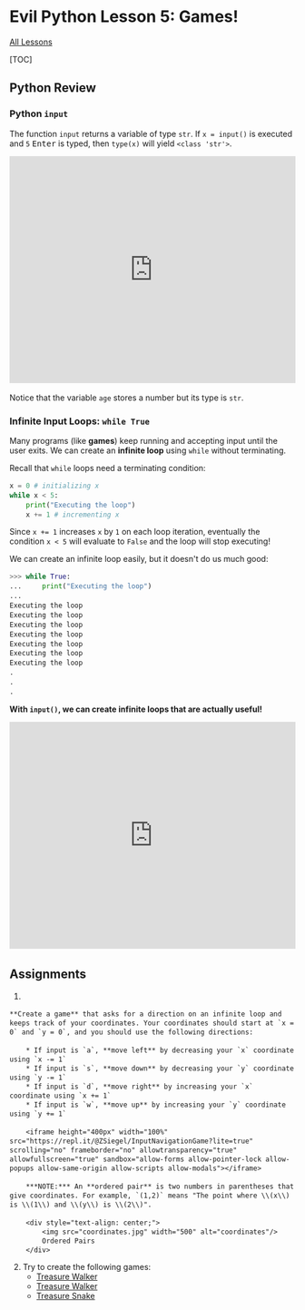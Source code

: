 # Evil Python Lesson 5: Games!

[All Lessons](https://zsiegel92.github.io/evilpython/)

[TOC]


## Python Review

### Python `input`

The function `input` returns a variable of type `str`. If `x = input()` is executed and `5` <kbd>Enter</kbd> is typed, then `type(x)` will yield `<class 'str'>`.

<iframe height="400px" width="100%" src="https://repl.it/@ZSiegel/Input2?lite=true" scrolling="no" frameborder="no" allowtransparency="true" allowfullscreen="true" sandbox="allow-forms allow-pointer-lock allow-popups allow-same-origin allow-scripts allow-modals"></iframe>

Notice that the variable `age` stores a number but its type is `str`.

### Infinite Input Loops: `while True`

Many programs (like **games**) keep running and accepting input until the user exits. We can create an **infinite loop** using `while` without terminating.

Recall that `while` loops need a terminating condition:
```python
x = 0 # initializing x
while x < 5:
	print("Executing the loop")
	x += 1 # incrementing x
```

Since `x += 1` increases `x` by `1` on each loop iteration, eventually the condition `x < 5` will evaluate to `False` and the loop will stop executing!

We can create an infinite loop easily, but it doesn't do us much good:

```python
>>> while True:
...     print("Executing the loop")
...
Executing the loop
Executing the loop
Executing the loop
Executing the loop
Executing the loop
Executing the loop
Executing the loop
.
.
.
```

**With `input()`, we can create infinite loops that are actually useful!**

<iframe height="400px" width="100%" src="https://repl.it/@ZSiegel/Inputinfiniteloop?lite=true" scrolling="no" frameborder="no" allowtransparency="true" allowfullscreen="true" sandbox="allow-forms allow-pointer-lock allow-popups allow-same-origin allow-scripts allow-modals"></iframe>


## Assignments

1.

	**Create a game** that asks for a direction on an infinite loop and keeps track of your coordinates. Your coordinates should start at `x = 0` and `y = 0`, and you should use the following directions:

		* If input is `a`, **move left** by decreasing your `x` coordinate using `x -= 1`
		* If input is `s`, **move down** by decreasing your `y` coordinate using `y -= 1`
		* If input is `d`, **move right** by increasing your `x` coordinate using `x += 1`
		* If input is `w`, **move up** by increasing your `y` coordinate using `y += 1`

		<iframe height="400px" width="100%" src="https://repl.it/@ZSiegel/InputNavigationGame?lite=true" scrolling="no" frameborder="no" allowtransparency="true" allowfullscreen="true" sandbox="allow-forms allow-pointer-lock allow-popups allow-same-origin allow-scripts allow-modals"></iframe>

		***NOTE:*** An **ordered pair** is two numbers in parentheses that give coordinates. For example, `(1,2)` means "The point where \\(x\\) is \\(1\\) and \\(y\\) is \\(2\\)".

		<div style="text-align: center;">
			<img src="coordinates.jpg" width="500" alt="coordinates"/>
			Ordered Pairs
		</div>

2.
	Try to create the following games:
	* [Treasure Walker](https://raw.githubusercontent.com/zsiegel92/evilpython/master/Games/runner.py)
	* [Treasure Walker](https://raw.githubusercontent.com/zsiegel92/evilpython/master/Games/treasure.py)
	* [Treasure Snake](https://raw.githubusercontent.com/zsiegel92/evilpython/master/Games/treasure_snake.py)

